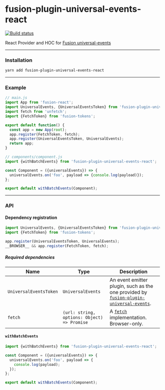 # fusion-plugin-universal-events-react

[![Build status](https://badge.buildkite.com/eb8bd80c4893a29521d5f7070f73a199ab8e941ae422adb4b8.svg?branch=master)](https://buildkite.com/uberopensource/fusion-plugin-universal-events-react)

React Provider and HOC for [Fusion universal-events](https://github.com/fusionjs/fusion-plugin-universal-events)

---

### Installation

```sh
yarn add fusion-plugin-universal-events-react
```

---

### Example

```js
// main.js
import App from 'fusion-react';
import UniversalEvents, {UniversalEventsToken} from 'fusion-plugin-universal-events-react';
import fetch from 'unfetch';
import {FetchToken} from 'fusion-tokens';

export default function() {
  const app = new App(root);
  app.register(FetchToken, fetch);
  app.register(UniversalEventsToken, UniversalEvents);
  return app;
}

// components/component.js
import {withBatchEvents} from 'fusion-plugin-universal-events-react';

const Component = ({universalEvents}) => {
  universalEvents.on('foo', payload => {console.log(payload)});
};

export default withBatchEvents(Component);
```

---

### API

#### Dependency registration

```js
import UniversalEvents, {UniversalEventsToken} from 'fusion-plugin-universal-events-react';
import {FetchToken} from 'fusion-tokens';

app.register(UniversalEventsToken, UniversalEvents);
__BROWSER__ && app.register(FetchToken, fetch);
```

##### Required dependencies

Name | Type | Description
-|-|-
`UniversalEventsToken` | `UniversalEvents` | An event emitter plugin, such as the one provided by [`fusion-plugin-universal-events`](https://github.com/fusionjs/fusion-plugin-universal-events).
`fetch` | `(url: string, options: Object) => Promise` | A [`fetch`](https://developer.mozilla.org/en-US/docs/Web/API/Fetch_API) implementation.  Browser-only.

#### `withBatchEvents`

```js
import {withBatchEvents} from 'fusion-plugin-universal-events-react';

const Component = ({universalEvents}) => {
  universalEvents.on('foo', payload => {
    console.log(payload);
  });
};

export default withBatchEvents(Component);
```
